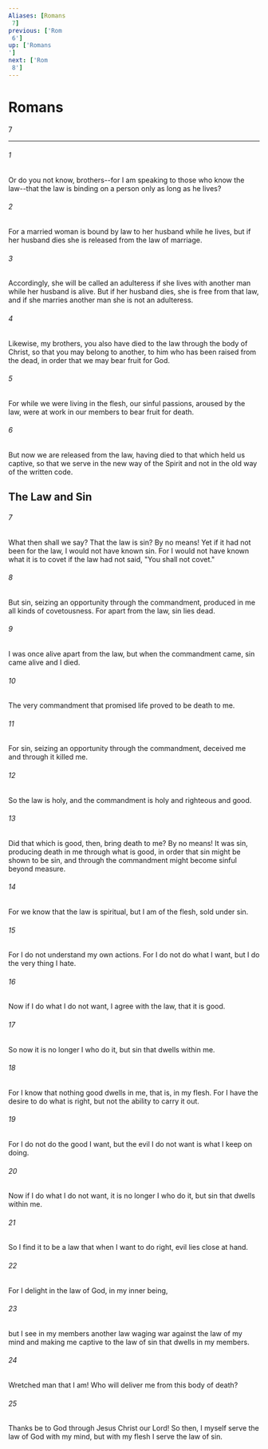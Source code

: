```yaml
---
Aliases: [Romans 7]
previous: ['Rom 6']
up: ['Romans']
next: ['Rom 8']
---
```

# Romans 7

***
 

###### 1 
Or do you not know, brothers--for I am speaking to those who know the law--that the law is binding on a person only as long as he lives?  

###### 2 
For a married woman is bound by law to her husband while he lives, but if her husband dies she is released from the law of marriage.  

###### 3 
Accordingly, she will be called an adulteress if she lives with another man while her husband is alive. But if her husband dies, she is free from that law, and if she marries another man she is not an adulteress.  

###### 4 
Likewise, my brothers, you also have died to the law through the body of Christ, so that you may belong to another, to him who has been raised from the dead, in order that we may bear fruit for God.  

###### 5 
For while we were living in the flesh, our sinful passions, aroused by the law, were at work in our members to bear fruit for death.  

###### 6 
But now we are released from the law, having died to that which held us captive, so that we serve in the new way of the Spirit and not in the old way of the written code.  ## The Law and Sin  

###### 7 
What then shall we say? That the law is sin? By no means! Yet if it had not been for the law, I would not have known sin. For I would not have known what it is to covet if the law had not said, "You shall not covet."  

###### 8 
But sin, seizing an opportunity through the commandment, produced in me all kinds of covetousness. For apart from the law, sin lies dead.  

###### 9 
I was once alive apart from the law, but when the commandment came, sin came alive and I died.  

###### 10 
The very commandment that promised life proved to be death to me.  

###### 11 
For sin, seizing an opportunity through the commandment, deceived me and through it killed me.  

###### 12 
So the law is holy, and the commandment is holy and righteous and good.  

###### 13 
Did that which is good, then, bring death to me? By no means! It was sin, producing death in me through what is good, in order that sin might be shown to be sin, and through the commandment might become sinful beyond measure.  

###### 14 
For we know that the law is spiritual, but I am of the flesh, sold under sin.  

###### 15 
For I do not understand my own actions. For I do not do what I want, but I do the very thing I hate.  

###### 16 
Now if I do what I do not want, I agree with the law, that it is good.  

###### 17 
So now it is no longer I who do it, but sin that dwells within me.  

###### 18 
For I know that nothing good dwells in me, that is, in my flesh. For I have the desire to do what is right, but not the ability to carry it out.  

###### 19 
For I do not do the good I want, but the evil I do not want is what I keep on doing.  

###### 20 
Now if I do what I do not want, it is no longer I who do it, but sin that dwells within me.  

###### 21 
So I find it to be a law that when I want to do right, evil lies close at hand.  

###### 22 
For I delight in the law of God, in my inner being,  

###### 23 
but I see in my members another law waging war against the law of my mind and making me captive to the law of sin that dwells in my members.  

###### 24 
Wretched man that I am! Who will deliver me from this body of death?  

###### 25 
Thanks be to God through Jesus Christ our Lord! So then, I myself serve the law of God with my mind, but with my flesh I serve the law of sin.

